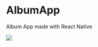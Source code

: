 # AlbumApp
Album App made with React Native

<img src="https://s2.gifyu.com/images/ezgif-1-ca22becc2b3c.gif"/>

